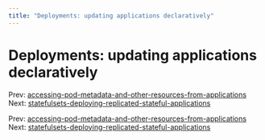 ```yaml
---
title: "Deployments: updating applications declaratively"
---
```


# Deployments: updating applications declaratively

Prev: [accessing-pod-metadata-and-other-resources-from-applications](accessing-pod-metadata-and-other-resources-from-applications.md)
Next: [statefulsets-deploying-replicated-stateful-applications](statefulsets-deploying-replicated-stateful-applications.md)

Prev: [accessing-pod-metadata-and-other-resources-from-applications](accessing-pod-metadata-and-other-resources-from-applications.md)
Next: [statefulsets-deploying-replicated-stateful-applications](statefulsets-deploying-replicated-stateful-applications.md)

